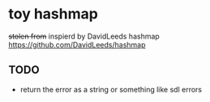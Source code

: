 # toy hashmap

~~stolen from~~ inspierd by DavidLeeds hashmap
https://github.com/DavidLeeds/hashmap

## TODO
- return the error as a string or something like sdl errors
